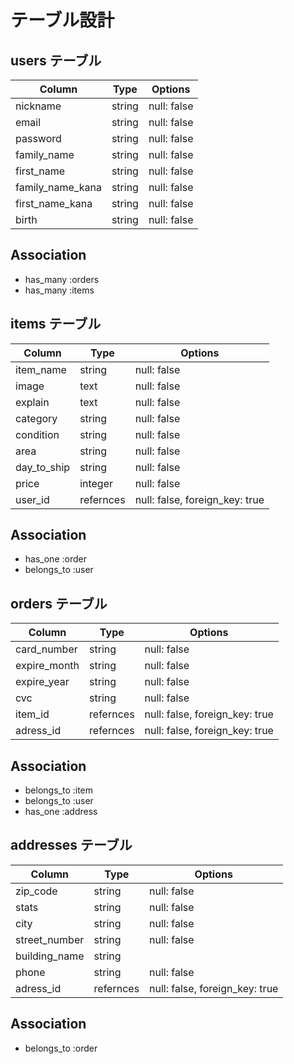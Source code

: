 # テーブル設計

## users テーブル

| Column            | Type   | Options     |
| ----------------- | ------ | ----------- |
| nickname          | string | null: false |
| email             | string | null: false |
| password          | string | null: false |
| family_name       | string | null: false |
| first_name        | string | null: false |
| family_name_kana  | string | null: false |
| first_name_kana   | string | null: false |
| birth             | string | null: false |

## Association

- has_many :orders
- has_many :items


## items テーブル

| Column            | Type     | Options                         |
| ----------------- | -------- | ------------------------------- |
| item_name         | string   | null: false                     |
| image             | text     | null: false                     |
| explain           | text     | null: false                     |
| category          | string   | null: false                     |
| condition         | string   | null: false                     |
| area              | string   | null: false                     |
| day_to_ship       | string   | null: false                     |
| price             | integer  | null: false                     |
| user_id           | refernces| null: false, foreign_key: true  |

## Association

- has_one :order
- belongs_to :user


## orders テーブル

| Column            | Type     | Options                         |
| ----------------- | -------- | ------------------------------- |
| card_number       | string   | null: false                     |
| expire_month      | string   | null: false                     |
| expire_year       | string   | null: false                     |
| cvc               | string   | null: false                     |
| item_id           | refernces| null: false, foreign_key: true  |
| adress_id         | refernces| null: false, foreign_key: true  |

## Association

- belongs_to :item
- belongs_to :user
- has_one :address


## addresses テーブル

| Column            | Type     | Options                         |
| ----------------- | -------- | ------------------------------- |
| zip_code          | string   | null: false                     |
| stats             | string   | null: false                     |
| city              | string   | null: false                     |
| street_number     | string   | null: false                     |
| building_name     | string   |                       　　　　　　|
| phone             | string   | null: false                     |
| adress_id         | refernces| null: false, foreign_key: true  |

## Association

- belongs_to :order

